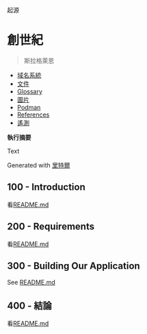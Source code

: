 起源

# 創世紀

> 斯拉格萊恩

-   [域名系統](./DNS.md)
-   [文件](./DOCUMENTATION.md)
-   [Glossary](./GLOSSARY.md)
-   [圖片](./IMAGES.md)
-   [Podman](./PODMAN.md)
-   [References](./REFERENCES.md)
-   [遙測](./TELEMETRY.md)

**執行摘要**

Text

Generated with [里特爾](https://app.rytr.me)

## 100 - Introduction

看[README.md](./100/README.md)

## 200 - Requirements

看[README.md](./200/README.md)

## 300 - Building Our Application

See [README.md](./300/README.md)

## 400 - 結論

看[README.md](./400/README.md)
